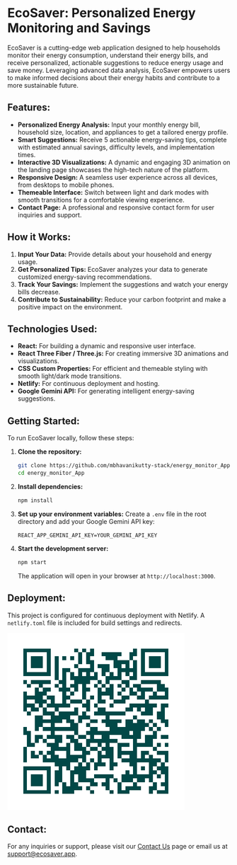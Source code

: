 # EcoSaver: Personalized Energy Monitoring and Savings

EcoSaver is a cutting-edge web application designed to help households monitor their energy consumption, understand their energy bills, and receive personalized, actionable suggestions to reduce energy usage and save money. Leveraging advanced data analysis, EcoSaver empowers users to make informed decisions about their energy habits and contribute to a more sustainable future.

## Features:

*   **Personalized Energy Analysis:** Input your monthly energy bill, household size, location, and appliances to get a tailored energy profile.
*   **Smart Suggestions:** Receive 5 actionable energy-saving tips, complete with estimated annual savings, difficulty levels, and implementation times.
*   **Interactive 3D Visualizations:** A dynamic and engaging 3D animation on the landing page showcases the high-tech nature of the platform.
*   **Responsive Design:** A seamless user experience across all devices, from desktops to mobile phones.
*   **Themeable Interface:** Switch between light and dark modes with smooth transitions for a comfortable viewing experience.
*   **Contact Page:** A professional and responsive contact form for user inquiries and support.

## How it Works:

1.  **Input Your Data:** Provide details about your household and energy usage.
2.  **Get Personalized Tips:** EcoSaver analyzes your data to generate customized energy-saving recommendations.
3.  **Track Your Savings:** Implement the suggestions and watch your energy bills decrease.
4.  **Contribute to Sustainability:** Reduce your carbon footprint and make a positive impact on the environment.

## Technologies Used:

*   **React:** For building a dynamic and responsive user interface.
*   **React Three Fiber / Three.js:** For creating immersive 3D animations and visualizations.
*   **CSS Custom Properties:** For efficient and themeable styling with smooth light/dark mode transitions.
*   **Netlify:** For continuous deployment and hosting.
*   **Google Gemini API:** For generating intelligent energy-saving suggestions.

## Getting Started:

To run EcoSaver locally, follow these steps:

1.  **Clone the repository:**
    ```bash
    git clone https://github.com/mbhavanikutty-stack/energy_monitor_App.git
    cd energy_monitor_App
    ```
2.  **Install dependencies:**
    ```bash
    npm install
    ```
3.  **Set up your environment variables:**
    Create a `.env` file in the root directory and add your Google Gemini API key:
    ```
    REACT_APP_GEMINI_API_KEY=YOUR_GEMINI_API_KEY
    ```
4.  **Start the development server:**
    ```bash
    npm start
    ```
    The application will open in your browser at `http://localhost:3000`.

## Deployment:

This project is configured for continuous deployment with Netlify. A `netlify.toml` file is included for build settings and redirects.

<!-- Add SVG QR of the Deployment -->
![Deployment QR Code](public\ecosense.svg.svg "Optional title for the SVG")

## Contact:

For any inquiries or support, please visit our [Contact Us](link-to-contact-page) page or email us at support@ecosaver.app.